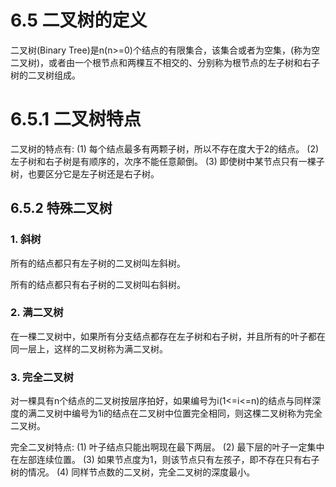 # 6.5  二叉树的定义
二叉树(Binary Tree)是n(n>=0)个结点的有限集合，该集合或者为空集，(称为空二叉树)，或者由一个根节点和两棵互不相交的、分别称为根节点的左子树和右子树的二叉树组成。

# 6.5.1 二叉树特点
二叉树的特点有:
(1) 每个结点最多有两颗子树，所以不存在度大于2的结点。
(2) 左子树和右子树是有顺序的，次序不能任意颠倒。
(3) 即使树中某节点只有一棵子树，也要区分它是左子树还是右子树。

## 6.5.2 特殊二叉树

### 1. 斜树
所有的结点都只有左子树的二叉树叫左斜树。

所有的结点都只有右子树的二叉树叫右斜树。

### 2. 满二叉树
在一棵二叉树中，如果所有分支结点都存在左子树和右子树，并且所有的叶子都在同一层上，这样的二叉树称为满二叉树。

### 3. 完全二叉树
对一棵具有n个结点的二叉树按层序拍好，如果编号为i(1<=i<=n)的结点与同样深度的满二叉树中编号为1i的结点在二叉树中位置完全相同，则这棵二叉树称为完全二叉树。

完全二叉树特点:
(1) 叶子结点只能出啊现在最下两层。
(2) 最下层的叶子一定集中在左部连续位置。
(3) 如果节点度为1，则该节点只有左孩子，即不存在只有右子树的情况。
(4) 同样节点数的二叉树，完全二叉树的深度最小。
